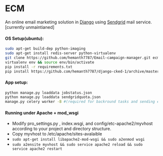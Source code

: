 # ECM

An online email marketing solution in [Django] using [Sendgrid] mail service. [currently unmaintianed]

#### OS Setup(ubuntu):

```sh
sudo apt-get build-dep python-imaging
sudo apt-get install redis-server python-virtualenv
git clone https://github.com/hemanth7787/Email-campaign-manager.git ecm && cd ecm
virtualenv env && source env/bin/activate
pip install -r requirements.txt
pip install https://github.com/hemanth7787/django-cked-1/archive/master.zip
```
#### App setup:
```sh
python manage.py loaddata jobstatus.json
python manage.py loaddata sendgridquota.json
manage.py celery worker -B #(required for backround tasks and sending emails)
```



#### Running under Apache + mod_wsgi 

- Modify pro_settings.py , index.wsgi, and config/etc-apache2/myvhost according to your project and directory structure.
- Copy myvhost to /etc/apache/sites-avalaible
- ```sudo apt-get install libapache2-mod-wsgi && sudo a2enmod wsgi```
- ```sudo a2ensite myvhost && sudo service apache2 reload && sudo service apache2 restart```

[Sendgrid]: <https://sendgrid.com/>
[Django]: <https://www.djangoproject.com/>
